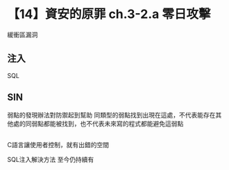 # 【14】資安的原罪 ch.3-2.a 零日攻擊


緩衝區漏洞

## 注入
SQL

## SIN

弱點的發現辦法對防禦起到幫助
同類型的弱點找到出現在這處，不代表能存在其他處的同弱點都能被找到，也不代表未來寫的程式都能避免這弱點

## 
C語言讓使用者控制，就有出錯的空間


SQL注入解決方法
至今仍持續有